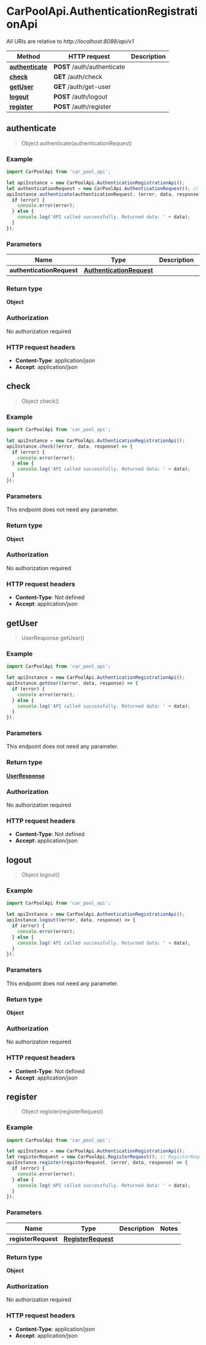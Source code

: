 # CarPoolApi.AuthenticationRegistrationApi

All URIs are relative to *http://localhost:8088/api/v1*

Method | HTTP request | Description
------------- | ------------- | -------------
[**authenticate**](AuthenticationRegistrationApi.md#authenticate) | **POST** /auth/authenticate | 
[**check**](AuthenticationRegistrationApi.md#check) | **GET** /auth/check | 
[**getUser**](AuthenticationRegistrationApi.md#getUser) | **GET** /auth/get-user | 
[**logout**](AuthenticationRegistrationApi.md#logout) | **POST** /auth/logout | 
[**register**](AuthenticationRegistrationApi.md#register) | **POST** /auth/register | 



## authenticate

> Object authenticate(authenticationRequest)



### Example

```javascript
import CarPoolApi from 'car_pool_api';

let apiInstance = new CarPoolApi.AuthenticationRegistrationApi();
let authenticationRequest = new CarPoolApi.AuthenticationRequest(); // AuthenticationRequest | 
apiInstance.authenticate(authenticationRequest, (error, data, response) => {
  if (error) {
    console.error(error);
  } else {
    console.log('API called successfully. Returned data: ' + data);
  }
});
```

### Parameters


Name | Type | Description  | Notes
------------- | ------------- | ------------- | -------------
 **authenticationRequest** | [**AuthenticationRequest**](AuthenticationRequest.md)|  | 

### Return type

**Object**

### Authorization

No authorization required

### HTTP request headers

- **Content-Type**: application/json
- **Accept**: application/json


## check

> Object check()



### Example

```javascript
import CarPoolApi from 'car_pool_api';

let apiInstance = new CarPoolApi.AuthenticationRegistrationApi();
apiInstance.check((error, data, response) => {
  if (error) {
    console.error(error);
  } else {
    console.log('API called successfully. Returned data: ' + data);
  }
});
```

### Parameters

This endpoint does not need any parameter.

### Return type

**Object**

### Authorization

No authorization required

### HTTP request headers

- **Content-Type**: Not defined
- **Accept**: application/json


## getUser

> UserResponse getUser()



### Example

```javascript
import CarPoolApi from 'car_pool_api';

let apiInstance = new CarPoolApi.AuthenticationRegistrationApi();
apiInstance.getUser((error, data, response) => {
  if (error) {
    console.error(error);
  } else {
    console.log('API called successfully. Returned data: ' + data);
  }
});
```

### Parameters

This endpoint does not need any parameter.

### Return type

[**UserResponse**](UserResponse.md)

### Authorization

No authorization required

### HTTP request headers

- **Content-Type**: Not defined
- **Accept**: application/json


## logout

> Object logout()



### Example

```javascript
import CarPoolApi from 'car_pool_api';

let apiInstance = new CarPoolApi.AuthenticationRegistrationApi();
apiInstance.logout((error, data, response) => {
  if (error) {
    console.error(error);
  } else {
    console.log('API called successfully. Returned data: ' + data);
  }
});
```

### Parameters

This endpoint does not need any parameter.

### Return type

**Object**

### Authorization

No authorization required

### HTTP request headers

- **Content-Type**: Not defined
- **Accept**: application/json


## register

> Object register(registerRequest)



### Example

```javascript
import CarPoolApi from 'car_pool_api';

let apiInstance = new CarPoolApi.AuthenticationRegistrationApi();
let registerRequest = new CarPoolApi.RegisterRequest(); // RegisterRequest | 
apiInstance.register(registerRequest, (error, data, response) => {
  if (error) {
    console.error(error);
  } else {
    console.log('API called successfully. Returned data: ' + data);
  }
});
```

### Parameters


Name | Type | Description  | Notes
------------- | ------------- | ------------- | -------------
 **registerRequest** | [**RegisterRequest**](RegisterRequest.md)|  | 

### Return type

**Object**

### Authorization

No authorization required

### HTTP request headers

- **Content-Type**: application/json
- **Accept**: application/json

